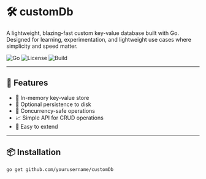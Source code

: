 # 🛠️ customDb

A lightweight, blazing-fast custom key-value database built with Go. Designed for learning, experimentation, and lightweight use cases where simplicity and speed matter.

![Go](https://img.shields.io/badge/Go-1.20+-00ADD8?style=for-the-badge&logo=go)
![License](https://img.shields.io/github/license/yourusername/customDb?style=for-the-badge)
![Build](https://img.shields.io/github/actions/workflow/status/yourusername/customDb/go.yml?style=for-the-badge)

---

## 🚀 Features

- 🧠 In-memory key-value store
- 💾 Optional persistence to disk
- 🧵 Concurrency-safe operations
- 📈 Simple API for CRUD operations
- 🔌 Easy to extend

---

## 📦 Installation

```bash
go get github.com/yourusername/customDb
